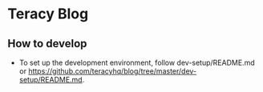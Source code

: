 # Teracy Blog

## How to develop

- To set up the development environment, follow dev-setup/README.md or https://github.com/teracyhq/blog/tree/master/dev-setup/README.md.